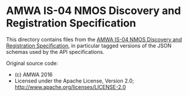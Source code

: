 # AMWA IS-04 NMOS Discovery and Registration Specification

This directory contains files from the [AMWA IS-04 NMOS Discovery and Registration Specification](https://github.com/AMWA-TV/nmos-discovery-registration), in particular tagged versions of the JSON schemas used by the API specifications.

Original source code:

- (c) AMWA 2016
- Licensed under the Apache License, Version 2.0; http://www.apache.org/licenses/LICENSE-2.0
